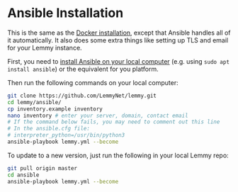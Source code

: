 # Ansible Installation

This is the same as the [Docker installation](administration_install_docker.md), except that Ansible handles all of it automatically. It also does some extra things like setting up TLS and email for your Lemmy instance.

First, you need to [install Ansible on your local computer](https://docs.ansible.com/ansible/latest/installation_guide/intro_installation.html) (e.g. using `sudo apt install ansible`) or the equivalent for you platform.

Then run the following commands on your local computer:

```bash
git clone https://github.com/LemmyNet/lemmy.git
cd lemmy/ansible/
cp inventory.example inventory
nano inventory # enter your server, domain, contact email
# If the command below fails, you may need to comment out this line
# In the ansible.cfg file:
# interpreter_python=/usr/bin/python3
ansible-playbook lemmy.yml --become
```

To update to a new version, just run the following in your local Lemmy repo:
```bash
git pull origin master
cd ansible
ansible-playbook lemmy.yml --become
```
